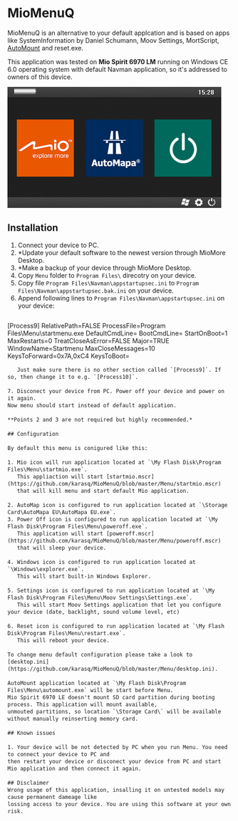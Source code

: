 # MioMenuQ
MioMenuQ is an alternative to your default applcation and is based on apps like 
SystemInformation by Daniel Schumann, Moov Settings, MortScript, [AutoMount](https://github.com/karasq/automount) 
and reset.exe.

This application was tested on **Mio Spirit 6970 LM** running on Windows CE 6.0 operating 
system with default Navman application, so it's addressed to owners of this device.

![alt text](https://github.com/karasq/MioMenuQ/raw/master/UI/screen.png "MioMenuQ Screen")

## Installation

1. Connect your device to PC.
2. *Update your default software to the newest version through MioMore Desktop.
3. *Make a backup of your device through MioMore Desktop.
4. Copy `Menu` folder to `Program Files\` direcotry on your device.
5. Copy file `Program Files\Navman\appstartupsec.ini` to `Program Files\Navman\appstartupsec.bak.ini` on your device.
6. Append following lines to `Program Files\Navman\appstartupsec.ini` on your device:
   ```ini
[Process9]
RelativePath=FALSE
ProcessFile=Program Files\Menu\startmenu.exe
DefaultCmdLine=
BootCmdLine=
StartOnBoot=1
MaxRestarts=0
TreatCloseAsError=FALSE
Major=TRUE
WindowName=Startmenu
MaxCloseMessages=10
KeysToForward=0x7A,0xC4
KeysToBoot=
```
   Just make sure there is no other section called `[Process9]`. If so, then change it to e.g. `[Process10]`.

7. Disconect your device from PC. Power off your device and power on it again. 
Now menu should start instead of default application.

**Points 2 and 3 are not required but highly recommended.*

## Configuration

By default this menu is conigured like this:

1. Mio icon will run application located at `\My Flash Disk\Program Files\Menu\startmio.exe`.
   This appliaction will start [startmio.mscr](https://github.com/karasq/MioMenuQ/blob/master/Menu/startmio.mscr) 
   that will kill menu and start default Mio application.

2. AutoMap icon is configured to run application located at `\Storage Card\AutoMapa EU\AutoMapa EU.exe`.
3. Power Off icon is configured to run application located at `\My Flash Disk\Program Files\Menu\poweroff.exe`.
   This application will start [poweroff.mscr](https://github.com/karasq/MioMenuQ/blob/master/Menu/poweroff.mscr) 
   that will sleep your device.

4. Windows icon is configured to run application located at `\Windows\explorer.exe`.
   This will start built-in Windows Explorer.

5. Settings icon is configured to run application located at `\My Flash Disk\Program Files\Menu\Moov Settings\Settings.exe`.
   This will start Moov Settings application that let you configure your device (date, backlight, sound volume level, etc)

6. Reset icon is configured to run application located at `\My Flash Disk\Program Files\Menu\restart.exe`.
   This will reboot your device.

To change menu default configuration please take a look to [desktop.ini](https://github.com/karasq/MioMenuQ/blob/master/Menu/desktop.ini).

AutoMount application located at `\My Flash Disk\Program Files\Menu\automount.exe` will be start before Menu. 
Mio Spirit 6970 LE doesn't mount SD card partition during booting process. This application will mount available, 
unmouted partitions, so location `\Storage Card\` will be available without manually reinserting memory card.

## Known issues

1. Your device will be not detected by PC when you run Menu. You need to connect your device to PC and 
then restart your device or disconect your device from PC and start Mio application and then connect it again.

## Disclaimer
Wrong usage of this application, insalling it on untested models may cause permanent dameage like 
lossing access to your device. You are using this software at your own risk.